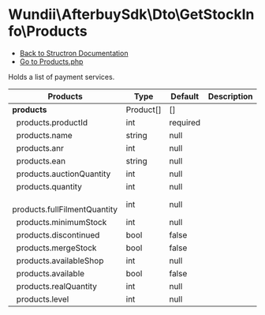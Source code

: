 # Wundii\AfterbuySdk\Dto\GetStockInfo\Products
- [Back to Structron Documentation](./../_Structron.md)
- [Go to Products.php](./../../src/Dto/GetStockInfo/Products.php)

Holds a list of payment services.

| Products                            | Type      | Default  | Description |
| ----------------------------------- | --------- | -------- | ----------- |
| **products**                        | Product[] | []       |             |
| &nbsp; products.productId           | int       | required |             |
| &nbsp; products.name                | string    | null     |             |
| &nbsp; products.anr                 | int       | null     |             |
| &nbsp; products.ean                 | string    | null     |             |
| &nbsp; products.auctionQuantity     | int       | null     |             |
| &nbsp; products.quantity            | int       | null     |             |
| &nbsp; products.fullFilmentQuantity | int       | null     |             |
| &nbsp; products.minimumStock        | int       | null     |             |
| &nbsp; products.discontinued        | bool      | false    |             |
| &nbsp; products.mergeStock          | bool      | false    |             |
| &nbsp; products.availableShop       | int       | null     |             |
| &nbsp; products.available           | bool      | false    |             |
| &nbsp; products.realQuantity        | int       | null     |             |
| &nbsp; products.level               | int       | null     |             |
